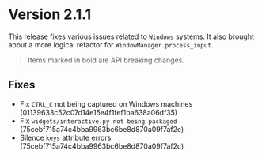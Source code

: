 # Version 2.1.1

This release fixes various issues related to `Windows` systems. It also brought about a more logical
refactor for `WindowManager.process_input`.

> Items marked in bold are API breaking changes.

## Fixes
- Fix `CTRL_C` not being captured on Windows machines (01139633c52c07d14e15e4f1fef1ba638a06df35)
- Fix `widgets/interactive.py not being packaged` (75cebf715a74c4bba9963bc6be8d870a09f7af2c)
- Silence `keys` attribute errors (75cebf715a74c4bba9963bc6be8d870a09f7af2c)


